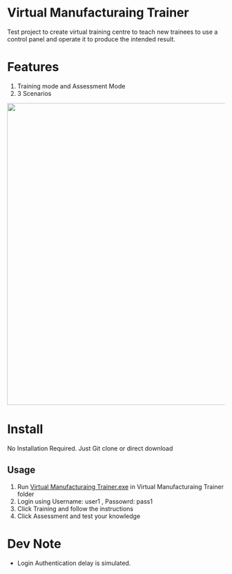 # Virtual Manufacturaing Trainer
  Test project to create virtual training centre to teach new trainees to use a control panel and operate it to produce the intended result.
  
  # Features
  1. Training mode and Assessment Mode
  2. 3 Scenarios

  <img src="https://user-images.githubusercontent.com/5699978/193417278-38e3ac33-8768-4739-96d2-2a14f643abc5.png" width="700px">
  
# Install
  No Installation Required. Just Git clone or direct download

## Usage
  1. Run [Virtual Manufacturaing Trainer.exe](https://github.com/KhiewJianBin/Virtual-Manufacturaing-Trainer/blob/main/Virtual%20Manufacturaing%20Trainer/Virtual%20Manufacturaing%20Trainer.exe) in Virtual Manufacturaing Trainer folder
  2. Login using Username: user1 , Passowrd: pass1
  3. Click Training and follow the instructions
  4. Click Assessment and test your knowledge

# Dev Note
- Login Authentication delay is simulated.

